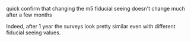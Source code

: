 quick confirm that changing the m5 fiducial seeing doesn't change much after a few months

Indeed, after 1 year the surveys look pretty similar even with different fiducial seeing values.
